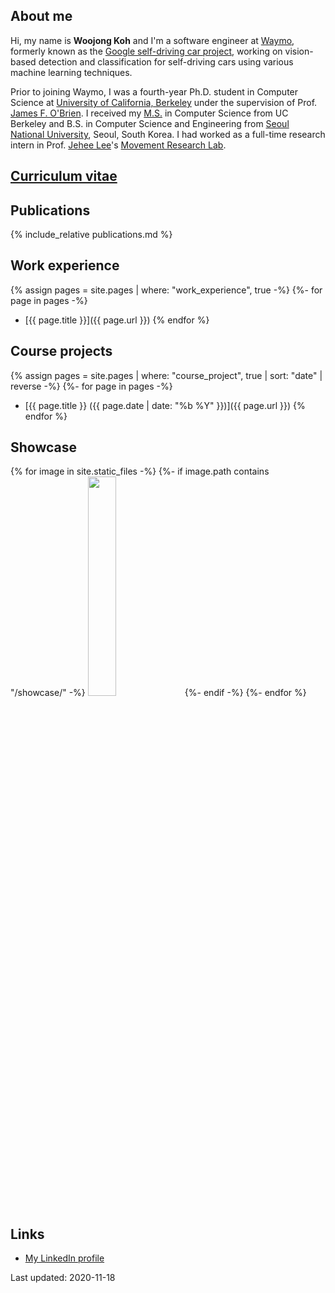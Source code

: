 ## About me
Hi, my name is **Woojong Koh** and I'm a software engineer at [Waymo](https://waymo.com), formerly known as the [Google self-driving car project](https://www.google.com/selfdrivingcar), working on vision-based detection and classification for self-driving cars using various machine learning techniques. 

Prior to joining Waymo, I was a fourth-year Ph.D. student in Computer Science at [University of California, Berkeley](http://www.berkeley.edu) under the supervision of Prof. [James F. O'Brien](http://www.cs.berkeley.edu/~job). I received my [M.S.](https://cal.berkeley.edu/wjkoh) in Computer Science from UC Berkeley and B.S. in Computer Science and Engineering from [Seoul National University](http://en.snu.ac.kr), Seoul, South Korea. I had worked as a full-time research intern in Prof. [Jehee Lee](http://mrl.snu.ac.kr/~jehee)'s [Movement Research Lab](http://mrl.snu.ac.kr).

## [Curriculum vitae](./assets/wjkoh-cv-public.pdf)

## Publications
{% include_relative publications.md %}

## Work experience
{% assign pages = site.pages | where: "work_experience", true -%}
{%- for page in pages -%}
 * [{{ page.title }}]({{ page.url }})
{% endfor %}

## Course projects
{% assign pages = site.pages | where: "course_project", true | sort: "date" | reverse -%}
{%- for page in pages -%}
 * [{{ page.title }} ({{ page.date | date: "%b %Y" }})]({{ page.url }})
{% endfor %}

## Showcase
{% for image in site.static_files -%}
{%- if image.path contains "/showcase/" -%}
<img src="{{ image.path }}" style="width:30%"> 
{%- endif -%}
{%- endfor %}

## Links
 * [My LinkedIn profile](https://www.linkedin.com/in/wjkoh)

Last updated: 2020-11-18
